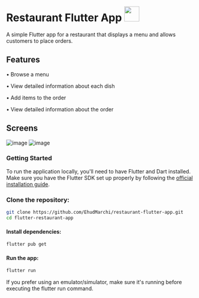 # Restaurant Flutter App <img src="https://cdn-images-1.medium.com/max/1200/1*5-aoK8IBmXve5whBQM90GA.png" width="40">
A simple Flutter app for a restaurant that displays a menu and allows customers to place orders.

## Features
• Browse a menu

• View detailed information about each dish

• Add items to the order

• View detailed information about the order

## Screens
![image](https://github.com/EhudMarchi/restaurant-flutter-app/assets/49651991/f4792187-a49d-4fda-8c82-e1d98e5414b5)
![image](https://github.com/EhudMarchi/restaurant-flutter-app/assets/49651991/8f420f31-4b40-4d36-b5a0-ebdd885e8139)


### Getting Started

To run the application locally, you'll need to have Flutter and Dart installed. Make sure you have the Flutter SDK set up properly by following the [official installation guide](https://flutter.dev/docs/get-started/install).

### Clone the repository:

```bash
git clone https://github.com/EhudMarchi/restaurant-flutter-app.git
cd flutter-restaurant-app
```
#### Install dependencies:
```bash
flutter pub get
```
#### Run the app:
```bash
flutter run
```
If you prefer using an emulator/simulator, make sure it's running before executing the flutter run command.
